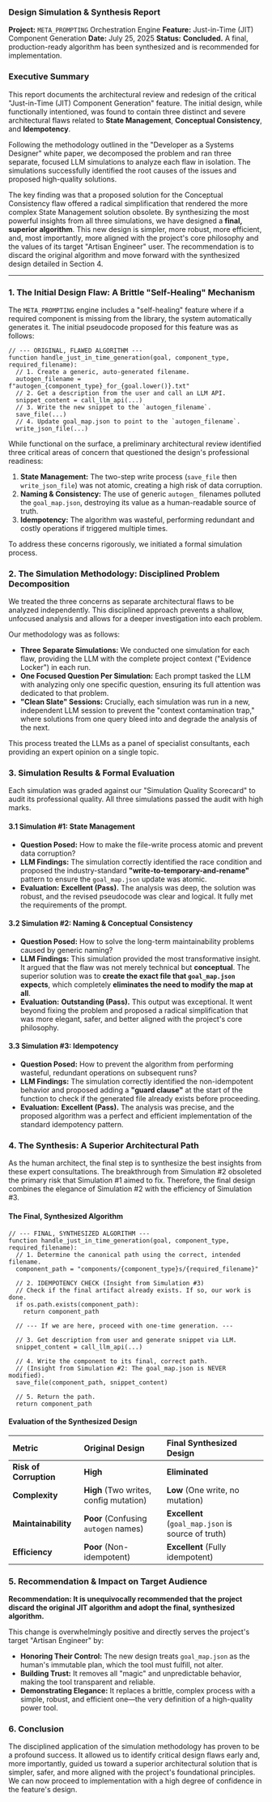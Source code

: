 ### **Design Simulation & Synthesis Report**

**Project:** `META_PROMPTING` Orchestration Engine
**Feature:** Just-in-Time (JIT) Component Generation
**Date:** July 25, 2025
**Status:** **Concluded.** A final, production-ready algorithm has been synthesized and is recommended for implementation.

### **Executive Summary**

This report documents the architectural review and redesign of the critical "Just-in-Time (JIT) Component Generation" feature. The initial design, while functionally intentioned, was found to contain three distinct and severe architectural flaws related to **State Management**, **Conceptual Consistency**, and **Idempotency**.

Following the methodology outlined in the "Developer as a Systems Designer" white paper, we decomposed the problem and ran three separate, focused LLM simulations to analyze each flaw in isolation. The simulations successfully identified the root causes of the issues and proposed high-quality solutions.

The key finding was that a proposed solution for the Conceptual Consistency flaw offered a radical simplification that rendered the more complex State Management solution obsolete. By synthesizing the most powerful insights from all three simulations, we have designed a **final, superior algorithm**. This new design is simpler, more robust, more efficient, and, most importantly, more aligned with the project's core philosophy and the values of its target "Artisan Engineer" user. The recommendation is to discard the original algorithm and move forward with the synthesized design detailed in Section 4.

---

### **1. The Initial Design Flaw: A Brittle "Self-Healing" Mechanism**

The `META_PROMPTING` engine includes a "self-healing" feature where if a required component is missing from the library, the system automatically generates it. The initial pseudocode proposed for this feature was as follows:

```pseudocode
// --- ORIGINAL, FLAWED ALGORITHM ---
function handle_just_in_time_generation(goal, component_type, required_filename):
  // 1. Create a generic, auto-generated filename.
  autogen_filename = f"autogen_{component_type}_for_{goal.lower()}.txt"
  // 2. Get a description from the user and call an LLM API.
  snippet_content = call_llm_api(...)
  // 3. Write the new snippet to the `autogen_filename`.
  save_file(...)
  // 4. Update goal_map.json to point to the `autogen_filename`.
  write_json_file(...)
```

While functional on the surface, a preliminary architectural review identified three critical areas of concern that questioned the design's professional readiness:

1.  **State Management:** The two-step write process (`save_file` then `write_json_file`) was not atomic, creating a high risk of data corruption.
2.  **Naming & Consistency:** The use of generic `autogen_` filenames polluted the `goal_map.json`, destroying its value as a human-readable source of truth.
3.  **Idempotency:** The algorithm was wasteful, performing redundant and costly operations if triggered multiple times.

To address these concerns rigorously, we initiated a formal simulation process.

### **2. The Simulation Methodology: Disciplined Problem Decomposition**

We treated the three concerns as separate architectural flaws to be analyzed independently. This disciplined approach prevents a shallow, unfocused analysis and allows for a deeper investigation into each problem.

Our methodology was as follows:

- **Three Separate Simulations:** We conducted one simulation for each flaw, providing the LLM with the complete project context ("Evidence Locker") in each run.
- **One Focused Question Per Simulation:** Each prompt tasked the LLM with analyzing only one specific question, ensuring its full attention was dedicated to that problem.
- **"Clean Slate" Sessions:** Crucially, each simulation was run in a new, independent LLM session to prevent the "context contamination trap," where solutions from one query bleed into and degrade the analysis of the next.

This process treated the LLMs as a panel of specialist consultants, each providing an expert opinion on a single topic.

### **3. Simulation Results & Formal Evaluation**

Each simulation was graded against our "Simulation Quality Scorecard" to audit its professional quality. All three simulations passed the audit with high marks.

#### **3.1 Simulation #1: State Management**

- **Question Posed:** How to make the file-write process atomic and prevent data corruption?
- **LLM Findings:** The simulation correctly identified the race condition and proposed the industry-standard **"write-to-temporary-and-rename"** pattern to ensure the `goal_map.json` update was atomic.
- **Evaluation:** **Excellent (Pass).** The analysis was deep, the solution was robust, and the revised pseudocode was clear and logical. It fully met the requirements of the prompt.

#### **3.2 Simulation #2: Naming & Conceptual Consistency**

- **Question Posed:** How to solve the long-term maintainability problems caused by generic naming?
- **LLM Findings:** This simulation provided the most transformative insight. It argued that the flaw was not merely technical but **conceptual**. The superior solution was to **create the exact file that `goal_map.json` expects**, which completely **eliminates the need to modify the map at all**.
- **Evaluation:** **Outstanding (Pass).** This output was exceptional. It went beyond fixing the problem and proposed a radical simplification that was more elegant, safer, and better aligned with the project's core philosophy.

#### **3.3 Simulation #3: Idempotency**

- **Question Posed:** How to prevent the algorithm from performing wasteful, redundant operations on subsequent runs?
- **LLM Findings:** The simulation correctly identified the non-idempotent behavior and proposed adding a **"guard clause"** at the start of the function to check if the generated file already exists before proceeding.
- **Evaluation:** **Excellent (Pass).** The analysis was precise, and the proposed algorithm was a perfect and efficient implementation of the standard idempotency pattern.

### **4. The Synthesis: A Superior Architectural Path**

As the human architect, the final step is to synthesize the best insights from these expert consultations. The breakthrough from Simulation #2 obsoleted the primary risk that Simulation #1 aimed to fix. Therefore, the final design combines the elegance of Simulation #2 with the efficiency of Simulation #3.

#### **The Final, Synthesized Algorithm**

```pseudocode
// --- FINAL, SYNTHESIZED ALGORITHM ---
function handle_just_in_time_generation(goal, component_type, required_filename):
  // 1. Determine the canonical path using the correct, intended filename.
  component_path = "components/{component_type}s/{required_filename}"

  // 2. IDEMPOTENCY CHECK (Insight from Simulation #3)
  // Check if the final artifact already exists. If so, our work is done.
  if os.path.exists(component_path):
    return component_path

  // --- If we are here, proceed with one-time generation. ---

  // 3. Get description from user and generate snippet via LLM.
  snippet_content = call_llm_api(...)

  // 4. Write the component to its final, correct path.
  // (Insight from Simulation #2: The goal_map.json is NEVER modified).
  save_file(component_path, snippet_content)

  // 5. Return the path.
  return component_path
```

#### **Evaluation of the Synthesized Design**

| Metric                 | Original Design                        | Final Synthesized Design                           |
| :--------------------- | :------------------------------------- | :------------------------------------------------- |
| **Risk of Corruption** | **High**                               | **Eliminated**                                     |
| **Complexity**         | **High** (Two writes, config mutation) | **Low** (One write, no mutation)                   |
| **Maintainability**    | **Poor** (Confusing `autogen` names)   | **Excellent** (`goal_map.json` is source of truth) |
| **Efficiency**         | **Poor** (Non-idempotent)              | **Excellent** (Fully idempotent)                   |

### **5. Recommendation & Impact on Target Audience**

**Recommendation: It is unequivocally recommended that the project discard the original JIT algorithm and adopt the final, synthesized algorithm.**

This change is overwhelmingly positive and directly serves the project's target "Artisan Engineer" by:

- **Honoring Their Control:** The new design treats `goal_map.json` as the human's immutable plan, which the tool must fulfill, not alter.
- **Building Trust:** It removes all "magic" and unpredictable behavior, making the tool transparent and reliable.
- **Demonstrating Elegance:** It replaces a brittle, complex process with a simple, robust, and efficient one—the very definition of a high-quality power tool.

### **6. Conclusion**

The disciplined application of the simulation methodology has proven to be a profound success. It allowed us to identify critical design flaws early and, more importantly, guided us toward a superior architectural solution that is simpler, safer, and more aligned with the project's foundational principles. We can now proceed to implementation with a high degree of confidence in the feature's design.
